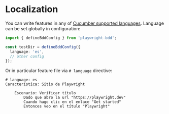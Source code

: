 # Localization
You can write features in any of [Cucumber supported languages](https://cucumber.io/docs/gherkin/languages/). Language can be set globally in configuration:

```ts
import { defineBddConfig } from 'playwright-bdd';

const testDir = defineBddConfig({
  language: 'es',
  // other config
});
```

Or in particular feature file via `# language` directive:

```gherkin
# language: es
Característica: Sitio de Playwright

    Escenario: Verificar título
        Dado que abro la url "https://playwright.dev"
        Cuando hago clic en el enlace "Get started"
        Entonces veo en el título "Playwright"
```

